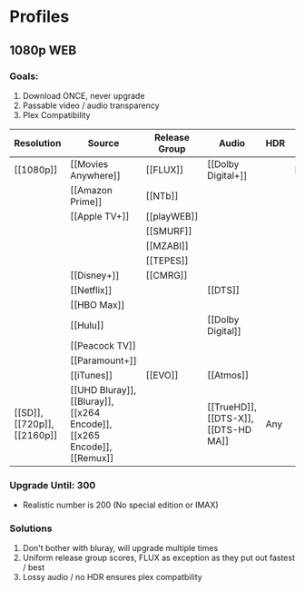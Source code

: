# Profiles

## 1080p WEB

### Goals:
1. Download ONCE, never upgrade
2. Passable video / audio transparency
3. Plex Compatibility

| Resolution                  | Source                                                                  | Release Group | Audio              | HDR | Edition     | Other    | Score |
| --------------------------- | ----------------------------------------------------------------------- | ------------- | ------------------ | --- | ----------- | -------- | ----- |
| [[1080p]]                   | [[Movies Anywhere]]                                                     | [[FLUX]]      | [[Dolby Digital+]] |     | [[Special]] | [[IMAX]] | 50    |
|                             | [[Amazon Prime]]                                                        | [[NTb]]       |                    |     |             |          | 40    |
|                             | [[Apple TV+]]                                                           | [[playWEB]]   |                    |     |             |          |       |
|                             |                                                                         | [[SMURF]]     |                    |     |             |          |       |
|                             |                                                                         | [[MZABI]]     |                    |     |             |          |       |
|                             |                                                                         | [[TEPES]]     |                    |     |             |          |       |
|                             | [[Disney+]]                                                             | [[CMRG]]      |                    |     |             |          | 30    |
|                             | [[Netflix]]                                                             |               | [[DTS]]            |     |             |          |       |
|                             | [[HBO Max]]                                                             |               |                    |     |             |          |       |
|                             | [[Hulu]]                                                                |               | [[Dolby Digital]]  |     |             |          | 20    |
|                             | [[Peacock TV]]                                                          |               |                    |     |             |          |       |
|                             | [[Paramount+]]                                                          |               |                    |     |             |          |       |
|                             | [[iTunes]]                                                              | [[EVO]]       | [[Atmos]]                   |     |             |          | 10    |
| [[SD]], [[720p]], [[2160p]] | [[UHD Bluray]], [[Bluray]], [[x264 Encode]], [[x265 Encode]], [[Remux]] |               |[[TrueHD]], [[DTS-X]], [[DTS-HD MA]]                    | Any |             |          | -1000      |

### Upgrade Until: 300
- Realistic number is 200 (No special edition or IMAX)


### Solutions
1. Don't bother with bluray, will upgrade multiple times
2. Uniform release group scores, FLUX as exception as they put out fastest / best
3. Lossy audio / no HDR ensures plex compatbility

